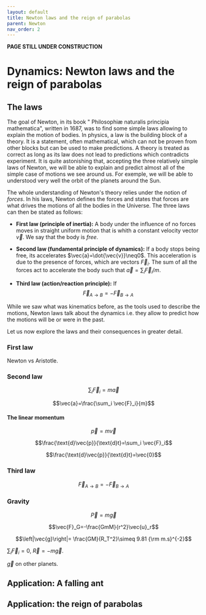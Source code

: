 ```yaml
---
layout: default
title: Newton laws and the reign of parabolas
parent: Newton
nav_order: 2
---
```

**PAGE STILL UNDER CONSTRUCTION**

# Dynamics: Newton laws and the reign of parabolas

## The laws

The goal of Newton, in its book  "
Philosophiæ naturalis principia mathematica", written in 1687, was to find some simple laws allowing to explain the motion of bodies. In physics, a law is the building block of a theory. It is a statement, often mathematical, which can not be proven from other blocks but can be used to make predictions. A theory is treated as correct as long as its law does not lead to predictions which contradicts experiment. It is quite astonishing that, accepting the three relatively simple laws of Newton, we will be able to explain and predict almost all of the simple case of motions we see around us. For exemple, we will be able to understood very well the orbit of the planets around the Sun.

The whole understanding of Newton's theory relies under the notion of *forces*. In his laws, Newton defines the forces and states that forces are what drives the motions of all the bodies in the Universe. The three laws can then be stated as follows:

- **First law (principle of inertia):** A body under the influence of no forces moves in straight uniform motion that is whith a constant velocity vector $\vec{v}$. We say that the body is *free*. 

- **Second law (fundamental principle of dynamics):** If a body stops being free, its accelerates $\vec{a}=\dot{\vec{v}}\neq0$. This acceleration is due to the presence of forces, which are vectors $\vec{F}_i$. The sum of all the forces act to accelerate the body such that $\vec{a}=\sum_i\vec{F}_i/m$.

- **Third law (action/reaction principle):** If  $$\vec{F}_{A\to B}= -\vec{F}_{B\to A}$$



While we saw what was kinematics before, as the tools used to describe the motions, Newton laws talk about the dynamics i.e. they allow to predict how the motions will be or were in the past.

Let us now explore the laws and their consequences in greater detail. 

### First law

Newton vs Aristotle.

### Second law

$$\sum_i \vec{F}_i = m\vec{a}$$

$$\vec{a}=\frac{\sum_i \vec{F}_i}{m}$$

#### The linear momentum

$$\vec{p}=m\vec{v}$$

$$\frac{\text{d}\vec{p}}{\text{d}t}=\sum_i \vec{F}_i$$

$$\frac{\text{d}\vec{p}}{\text{d}t}=\vec{0}$$

### Third law

$$\vec{F}_{A\to B}= -\vec{F}_{B\to A}$$

### Gravity 

$$\vec{P}=m\vec{g}$$

$$\vec{F}_G=-\frac{GmM}{r^2}\vec{u}_r$$

$$\left|\vec{g}\right|= \frac{GM}{R_T^2}\simeq 9.81 {\rm m.s}^{-2}$$

$\sum_i{\vec{F}_i}=0$, $\vec{R}=-m\vec{g}$.

$\vec{g}$ on other planets.

## Application: A falling ant

## Application: the reign of parabolas
